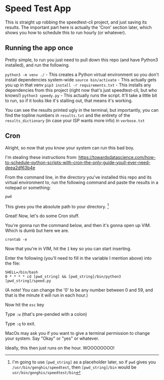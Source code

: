 # Speed Test App

This is straight up robbing the speedtest-cli project, and just saving its results. The important part here is actually the 'Cron' section later, which shows you how to schedule this to run hourly (or whatever).

## Running the app once

Pretty simple, to run you just need to pull down this repo (and have Python3 installed), and run the following.

`python3 -m venv ./` - This creates a Python virtual environment so you don't install dependencies system-wide
`source bin/activate` - This actually gets you up in that venv
`pip3 install -r requirements.txt` - This installs any dependencies from this project (right now that's just speedtest-cli, but who knows!)
`python3 speedy.py` - This actually runs the script. It'll take a little bit to run, so if it looks like it's stalling out, that means it's working.

You can see the results printed ugly in the terminal, but importantly, you can find the topline numbers in `results.txt` and the entirety of the `results_dictionary` (in case your ISP wants more info) in `verbose.txt`

## Cron

Alright, so now that you know your system can run this bad boy.

I'm stealing these instructions from: https://towardsdatascience.com/how-to-schedule-python-scripts-with-cron-the-only-guide-youll-ever-need-deea2df63b4e

From the command line, in the directory you've installed this repo and its virtual environment to, run the following command and paste the results in a notepad or something:

`pwd` 

This gives you the absolute path to your directory. [^1]

[^1]: I'm going to use `[pwd_string]` as a placeholder later, so if `pwd` gives you `/usr/bin/genghis/speedtest`, then `[pwd_string]/bin` would be `usr/bin/genghis/speedtest/bin`

Great! Now, let's do some Cron stuff.

You're gonna run the command below, and then it's gonna open up VIM. Which is dumb but here we are.

`crontab -e`

Now that you're in VIM, hit the `I` key so you can start inserting.

Enter the following (you'll need to fill in the variable I mention above) into the file:

```
SHELL=/bin/bash
0 * * * * cd [pwd_string] && [pwd_string]/bin/python3 [pwd_string]/speed.py
```
(A note! You can change the '0' to be any number between 0 and 59, and that is the minute it will run in each hour.)

Now hit the `esc` key

Type `:w` (that's pre-pended with a colon)

Type `:q` to exit.

MacOs may ask you if you want to give a terminal permission to change your system. Say "Okay" or "yes" or whatever.

Ideally, this then just runs on the hour. WOOOOOOOO!
